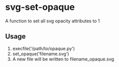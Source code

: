 svg-set-opaque
==============

A function to set all svg opacity attributes to 1

Usage
-----

1. execfile('/path/to/opaque.py')
2. set_opaque('filename.svg')
3. A new file will be written to filename_opaque.svg
